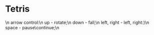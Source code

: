 # Tetris
\n
arrow control:\n
  up - rotate;\n
  down - fall;\n
  left, right - left, right:)\n
  space - pause\continue;\n
